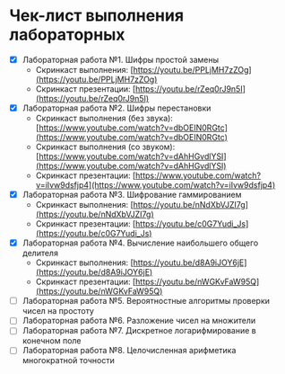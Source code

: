 # Чек-лист выполнения лабораторных

- [x] Лабораторная работа №1. Шифры простой замены
  - Скринкаст выполнения: [https://youtu.be/PPLjMH7zZOg](https://youtu.be/PPLjMH7zZOg)
  - Скринкаст презентации: [https://youtu.be/rZeq0rJ9n5I](https://youtu.be/rZeq0rJ9n5I)
- [x] Лабораторная работа №2. Шифры перестановки
  - Скринкаст выполнения (без звука): [https://www.youtube.com/watch?v=dbOEIN0RGtc](https://www.youtube.com/watch?v=dbOEIN0RGtc)
  - Скринкаст выполнения (со звуком): [https://www.youtube.com/watch?v=dAhHGvdlYSI](https://www.youtube.com/watch?v=dAhHGvdlYSI)
  - Скринкаст презентации: [https://www.youtube.com/watch?v=iIvw9dsfjp4](https://www.youtube.com/watch?v=iIvw9dsfjp4)
- [x] Лабораторная работа №3. Шифрование гаммированием
  - Скринкаст выполнения: [https://youtu.be/nNdXbVJZI7g](https://youtu.be/nNdXbVJZI7g)
  - Скринкаст презентации: [https://youtu.be/c0G7Yudi_Js](https://youtu.be/c0G7Yudi_Js)
- [x] Лабораторная работа №4. Вычисление наибольшего общего делителя
  - Скринкаст выполнения: [https://youtu.be/d8A9iJOY6jE](https://youtu.be/d8A9iJOY6jE)
  - Скринкаст презентации: [https://youtu.be/nWGKvFaW95Q](https://youtu.be/nWGKvFaW95Q)
- [ ] Лабораторная работа №5. Вероятностные алгоритмы проверки чисел на простоту
- [ ] Лабораторная работа №6. Разложение чисел на множители
- [ ] Лабораторная работа №7. Дискретное логарифмирование в конечном поле
- [ ] Лабораторная работа №8. Целочисленная арифметика многократной точности
